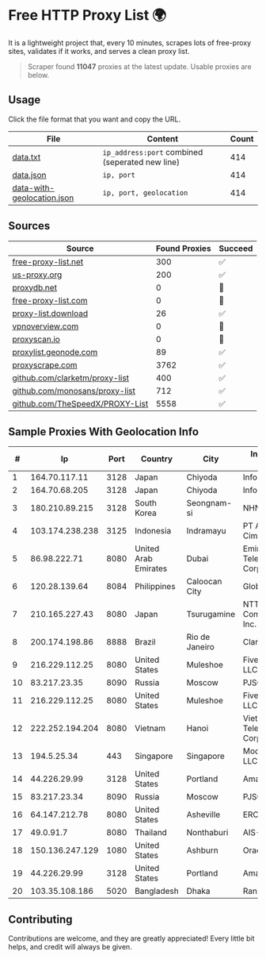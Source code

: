 
# Free HTTP Proxy List 🌍

It is a lightweight project that, every 10 minutes, scrapes lots of free-proxy sites, validates if it works, and serves a clean proxy list.


> Scraper found **11047** proxies at the latest update. Usable proxies are below.

## Usage

Click the file format that you want and copy the URL.


|File|Content|Count|
|----|-------|-----|
|[data.txt](https://raw.githubusercontent.com/themiralay/Proxy-List-World/master/data.txt)|`ip_address:port` combined (seperated new line)|414|
|[data.json](https://raw.githubusercontent.com/themiralay/Proxy-List-World/master/data.json)|`ip, port`|414|
|[data-with-geolocation.json](https://raw.githubusercontent.com/themiralay/Proxy-List-World/master/data-with-geolocation.json)|`ip, port, geolocation`|414|

## Sources

|Source|Found Proxies|Succeed|
|------|-------------|-------|
|[free-proxy-list.net](https://free-proxy-list.net)|300|✅|
|[us-proxy.org](https://www.us-proxy.org)|200|✅|
|[proxydb.net](http://proxydb.net)|0|🚫|
|[free-proxy-list.com](https://free-proxy-list.com/?page=&port=&type%5B%5D=http&type%5B%5D=https&up_time=0&search=Search)|0|🚫|
|[proxy-list.download](https://www.proxy-list.download/HTTP)|26|✅|
|[vpnoverview.com](https://vpnoverview.com/privacy/anonymous-browsing/free-proxy-servers)|0|🚫|
|[proxyscan.io](https://www.proxyscan.io)|0|🚫|
|[proxylist.geonode.com](https://proxylist.geonode.com/api/proxy-list?limit=300&page=1&sort_by=lastChecked&sort_type=desc&protocols=http,https)|89|✅|
|[proxyscrape.com](https://api.proxyscrape.com/v2/?request=displayproxies&protocol=http&timeout=10000&country=all&ssl=all&anonymity=all)|3762|✅|
|[github.com/clarketm/proxy-list](https://raw.githubusercontent.com/clarketm/proxy-list/master/proxy-list-raw.txt)|400|✅|
|[github.com/monosans/proxy-list](https://raw.githubusercontent.com/monosans/proxy-list/main/proxies/http.txt)|712|✅|
|[github.com/TheSpeedX/PROXY-List](https://raw.githubusercontent.com/TheSpeedX/PROXY-List/master/http.txt)|5558|✅|


## Sample Proxies With Geolocation Info

|#|Ip|Port|Country|City|Internet Service Provider|
|-|--|----|-------|----|-------------------------|
|1|164.70.117.11|3128|Japan|Chiyoda|InfoSphere|
|2|164.70.68.205|3128|Japan|Chiyoda|InfoSphere|
|3|180.210.89.215|3128|South Korea|Seongnam-si|NHNCLOUD|
|4|103.174.238.238|3125|Indonesia|Indramayu|PT Anugerah Cimanuk Raya|
|5|86.98.222.71|8080|United Arab Emirates|Dubai|Emirates Telecommunications Corporation|
|6|120.28.139.64|8084|Philippines|Caloocan City|Globe Telecom|
|7|210.165.227.43|8080|Japan|Tsurugamine|NTT PC Communications, Inc.|
|8|200.174.198.86|8888|Brazil|Rio de Janeiro|Claro S.A|
|9|216.229.112.25|8080|United States|Muleshoe|Five Area Systems, LLC|
|10|83.217.23.35|8090|Russia|Moscow|PJSC Rostelecom|
|11|216.229.112.25|8080|United States|Muleshoe|Five Area Systems, LLC|
|12|222.252.194.204|8080|Vietnam|Hanoi|VietNam Post and Telecom Corporation|
|13|194.5.25.34|443|Singapore|Singapore|Mod Mission Critical LLC|
|14|44.226.29.99|3128|United States|Portland|Amazon.com, Inc.|
|15|83.217.23.34|8090|Russia|Moscow|PJSC Rostelecom|
|16|64.147.212.78|8080|United States|Asheville|ERC Broadband|
|17|49.0.91.7|8080|Thailand|Nonthaburi|AIS-Fibre|
|18|150.136.247.129|1080|United States|Ashburn|Oracle Corporation|
|19|44.226.29.99|3128|United States|Portland|Amazon.com, Inc.|
|20|103.35.108.186|5020|Bangladesh|Dhaka|Ranks ITT|



## Contributing

Contributions are welcome, and they are greatly appreciated! Every
little bit helps, and credit will always be given.

